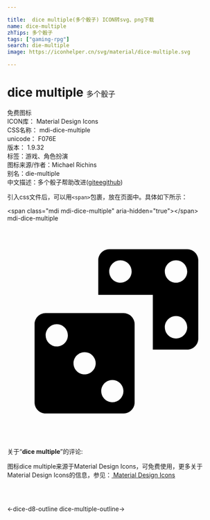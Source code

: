 ```yaml
---

title:  dice multiple(多个骰子) ICON转svg、png下载
name: dice-multiple
zhTips: 多个骰子
tags: ["gaming-rpg"]
search: die-multiple
image: https://iconhelper.cn/svg/material/dice-multiple.svg

---
```


# dice multiple  <small style="font-size: 60%;font-weight: 100">多个骰子</small>


<div class="detail-page">
<p>
<span><span class="badge-success badge">免费图标</span> </span>
<br/>
<span>
ICON库：
<span class="badge-secondary badge">Material Design Icons</span> 
</span>
<br/>
<span>
CSS名称：
<span class="badge-secondary badge">mdi-dice-multiple</span> 
</span>
<br/>
<span>
unicode：
<span class="badge-secondary badge">F076E</span> 
<copy-btn content='F076E' btn-title=""></copy-btn>
<copy-btn :content='String.fromCodePoint(parseInt("F076E", 16))' btn-title="复制U"></copy-btn>
</span>
<br/>
<span>
版本：
<span class="badge-secondary badge">1.9.32</span> 
</span><br/><span>标签：<span class="badge-light badge"><router-link to="/tags/gaming-rpg.html">游戏、角色扮演</router-link></span></span>
<br/>
<span>图标来源/作者：<span class="badge-light badge">Michael Richins</span></span> 
<br/>
<span>别名：<span class="badge-light badge">die-multiple</span></span><br/><span class="zh-detail">中文描述：<span class="badge-primary badge">多个骰子</span><span class="help-link"><span>帮助改进</span>(<a href="https://gitee.com/liuwave/icon-helper/edit/master/json/material/dice-multiple.json" target="_blank" rel="noopener noreferrer">gitee</a><a href="https://github.com/liuwave/icon-helper/edit/master/json/material/dice-multiple.json" target="_blank" rel="noopener noreferrer">github</a></span>)</span><br/>
</p>
</div>
<div class="alert alert-dark">
  <i class="mdi mdi-dice-multiple mdi-48px"></i>
  <i class="mdi mdi-dice-multiple mdi-36px"></i>
  <i class="mdi mdi-dice-multiple mdi-24px"></i>
  <i class="mdi mdi-dice-multiple mdi-18px"></i>
</div>
<div>
  <p>引入css文件后，可以用<code>&lt;span&gt;</code>包裹，放在页面中。具体如下所示：    
  </p>
  <div class="alert alert-primary" style="font-size: 14px">
    &lt;span class="mdi mdi-dice-multiple" aria-hidden="true"&gt;&lt;/span&gt;
    <copy-btn content='<span class="mdi mdi-dice-multiple" aria-hidden="true"></span>'></copy-btn>
  </div>
  <div class="alert alert-secondary">
    <i class="mdi mdi-dice-multiple"
    style="font-size: 24px"
    aria-hidden="true"></i> mdi-dice-multiple
    <copy-btn content="mdi-dice-multiple" btn-title="复制图标名称"></copy-btn>
  </div>
</div>
<div id="svg" class="svg-wrap">
<svg xmlns="http://www.w3.org/2000/svg" viewBox="0 0 24 24"><path d="M19.78,3H11.22C10.55,3 10,3.55 10,4.22V8H16V14H19.78C20.45,14 21,13.45 21,12.78V4.22C21,3.55 20.45,3 19.78,3M12.44,6.67C11.76,6.67 11.21,6.12 11.21,5.44C11.21,4.76 11.76,4.21 12.44,4.21A1.23,1.23 0 0,1 13.67,5.44C13.67,6.12 13.12,6.67 12.44,6.67M18.56,12.78C17.88,12.79 17.33,12.24 17.32,11.56C17.31,10.88 17.86,10.33 18.54,10.32C19.22,10.31 19.77,10.86 19.78,11.56C19.77,12.23 19.23,12.77 18.56,12.78M18.56,6.67C17.88,6.68 17.33,6.13 17.32,5.45C17.31,4.77 17.86,4.22 18.54,4.21C19.22,4.2 19.77,4.75 19.78,5.44C19.78,6.12 19.24,6.66 18.56,6.67M4.22,10H12.78A1.22,1.22 0 0,1 14,11.22V19.78C14,20.45 13.45,21 12.78,21H4.22C3.55,21 3,20.45 3,19.78V11.22C3,10.55 3.55,10 4.22,10M8.5,14.28C7.83,14.28 7.28,14.83 7.28,15.5C7.28,16.17 7.83,16.72 8.5,16.72C9.17,16.72 9.72,16.17 9.72,15.5A1.22,1.22 0 0,0 8.5,14.28M5.44,11.22C4.77,11.22 4.22,11.77 4.22,12.44A1.22,1.22 0 0,0 5.44,13.66C6.11,13.66 6.66,13.11 6.66,12.44V12.44C6.66,11.77 6.11,11.22 5.44,11.22M11.55,17.33C10.88,17.33 10.33,17.88 10.33,18.55C10.33,19.22 10.88,19.77 11.55,19.77A1.22,1.22 0 0,0 12.77,18.55H12.77C12.77,17.88 12.23,17.34 11.56,17.33H11.55Z" /></svg>
</div>
<detail full-name='mdi-dice-multiple'></detail>
<div class="icon-detail__container">
<p>关于“<b>dice multiple</b>”的评论:</p>
</div>
<Vssue title="关于“dice multiple”的评论" />    
<div><p>图标dice multiple来源于Material Design Icons，可免费使用，更多关于 Material Design Icons的信息，参见：<a target="_blank" href="https://iconhelper.cn/material.html"> Material Design Icons</a>
</p></div>

<div style="padding:2rem 0 " class="page-nav"><p class="inner"><span class="prev">←<router-link to="/icon/dice-d8-outline.html">dice-d8-outline</router-link></span> <span class="next"><router-link to="/icon/dice-multiple-outline.html">dice-multiple-outline</router-link>→</span></p></div>

